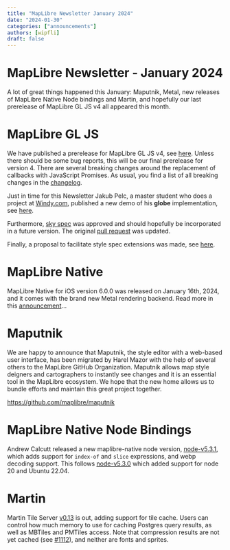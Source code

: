 ```yaml
---
title: "MapLibre Newsletter January 2024"
date: "2024-01-30"
categories: ["announcements"]
authors: [wipfli]
draft: false
---
```


# MapLibre Newsletter - January 2024

A lot of great things happened this January: Maputnik, Metal, new releases of MapLibre Native Node bindings and Martin, and hopefully our last prerelease of MapLibre GL JS v4 all appeared this month.

# MapLibre GL JS

We have published a prerelease for MapLibre GL JS v4, see [here](https://github.com/maplibre/maplibre-gl-js/releases/tag/v4.0.0-pre.6). Unless there should be some bug reports, this will be our final prerelease for version 4. There are several breaking changes around the replacement of callbacks with JavaScript Promises. As usual, you find a list of all breaking changes in the [changelog](https://github.com/maplibre/maplibre-gl-js/blob/main/CHANGELOG.md).

Just in time for this Newsletter Jakub Pelc, a master student who does a project at [Windy.com](https://windy.com), published a new demo of his **globe** implementation, see [here](https://github.com/maplibre/maplibre/discussions/161#discussioncomment-8300538).

Furthermore, [sky spec](https://github.com/maplibre/maplibre-style-spec/pull/478) was approved and should hopefully be incorporated in a future version. The original [pull request](https://github.com/maplibre/maplibre-gl-js/pull/3645) was updated.

Finally, a proposal to facilitate style spec extensions was made, see [here](https://github.com/maplibre/maplibre-style-spec/issues/516).

# MapLibre Native

MapLibre Native for iOS version 6.0.0 was released on January 16th, 2024, and it comes with the brand new Metal rendering backend. Read more in this [announcement](https://maplibre.org/news/2024-01-19-metal-support-for-maplibre-native-ios-is-here/)...

# Maputnik

We are happy to announce that Maputnik, the style editor with a web-based user interface, has been migrated by Harel Mazor with the help of several others to the MapLibre GitHub Organization. Maputnik allows map style deigners and cartographers to instantly see changes and it is an essential tool in the MapLibre ecosystem. We hope that the new home allows us to bundle efforts and maintain this great project together.

https://github.com/maplibre/maputnik

# MapLibre Native Node Bindings

Andrew Calcutt released a new maplibre-native node version, [node-v5.3.1](https://github.com/maplibre/maplibre-native/releases/tag/node-v5.3.1), which adds support for `index-of` and `slice` expressions, and webp decoding support. This follows [node-v5.3.0](https://github.com/maplibre/maplibre-native/releases/tag/node-v5.3.0) which added support for node 20 and Ubuntu 22.04.

# Martin

Martin Tile Server [v0.13](https://github.com/maplibre/martin/releases/tag/v0.13.0) is out, adding support for tile cache. Users can control how much memory to use for caching Postgres query results, as well as MBTiles and PMTiles access. Note that compression results are not yet cached (see [#1112](https://github.com/maplibre/martin/issues/1112)), and neither are fonts and sprites.
